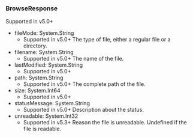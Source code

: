### BrowseResponse
Supported in v5.0+

- fileMode: System.String
  - Supported in v5.0+
  The type of file, either a regular file or a directory.
- filename: System.String
  - Supported in v5.0+
  The name of the file.
- lastModified: System.String
  - Supported in v5.0+
- path: System.String
  - Supported in v5.0+
  The complete path of the file.
- size: System.Int64
  - Supported in v5.0+
- statusMessage: System.String
  - Supported in v5.0+
  Description about the status.
- unreadable: System.Int32
  - Supported in v5.3+
  Reason the file is unreadable. Undefined if the file is readable.
